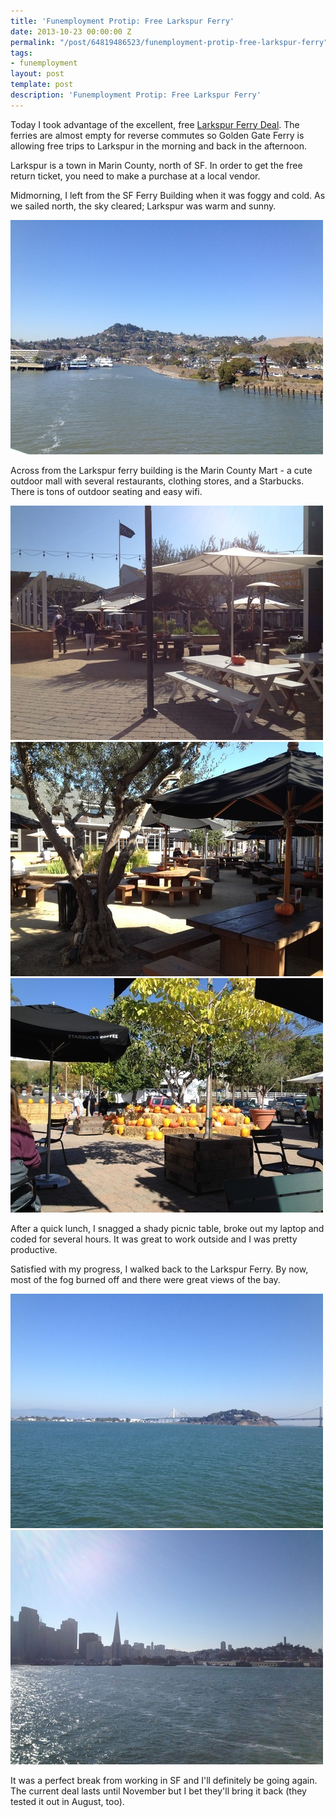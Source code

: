 ```yaml
---
title: 'Funemployment Protip: Free Larkspur Ferry'
date: 2013-10-23 00:00:00 Z
permalink: "/post/64819486523/funemployment-protip-free-larkspur-ferry"
tags:
- funemployment
layout: post
template: post
description: 'Funemployment Protip: Free Larkspur Ferry'
---
```


Today I took advantage of the excellent, free [Larkspur Ferry Deal](http://goldengate.org/MCMPromo/index.php). The ferries are almost empty for reverse commutes so Golden Gate Ferry is allowing free trips to Larkspur in the morning and back in the afternoon.

Larkspur is a town in Marin County, north of SF. In order to get the free return ticket, you need to make a purchase at a local vendor.

Midmorning, I left from the SF Ferry Building when it was foggy and cold. As we sailed north, the sky cleared; Larkspur was warm and sunny.

![](/images/4a7b161efcbebd6cabe43c44d9837774ae412af25d8c37e1a48efa9532b7ef42.jpg)

Across from the Larkspur ferry building is the Marin County Mart - a cute outdoor mall with several restaurants, clothing stores, and a Starbucks. There is tons of outdoor seating and easy wifi.

![](/images/32b0511d0f39cadde0d21042916472af63ebfcf7e7afab047d6422ed899b03eb.jpg)
![](/images/41de76e29f6cadfa9769d410c7dd7c1e56cb313e3ad906a28124d7280b5bf963.jpg)
![](/images/cbefde514a798d7cfeb6032c3884e8ccddc423c1540ee099c69d8392b7820196.jpg)

After a quick lunch, I snagged a shady picnic table, broke out my laptop and coded for several hours. It was great to work outside and I was pretty productive.

Satisfied with my progress, I walked back to the Larkspur Ferry. By now, most of the fog burned off and there were great views of the bay.

![](/images/2103575be78a6503520570dd809431ec2ebbe6d453dfa3f34cd8e9ead744700d.jpg)![](/images/b38a2d67acd83bf7c8a91ce17f94970b159f820c05869d134b9b28e1cfc702fb.jpg)

It was a perfect break from working in SF and I'll definitely be going again. The current deal lasts until November but I bet they'll bring it back (they tested it out in August, too).
